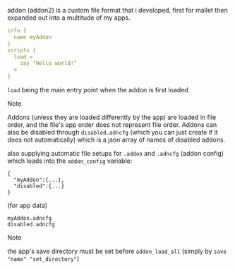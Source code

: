 addon (addon2) is a custom file format that i developed, first for mallet then expanded out into a multitude of my apps.
```yaml
info {
  name myAddon
}
scripts {
  load <
    say "Hello world!"
  >
}
```
`load` being the main entry point when the addon is first loaded
> [!NOTE]
> Addons (unless they are loaded differently by the app) are loaded in file order, and the file's app order does not represent file order.
> Addons can also be disabled through `disabled.adncfg` (which you can just create if it does not automatically) which is a json array of names of disabled addons.

also supplying automatic file setups for `.addon` and `.adncfg` (addon config) which loads into the `addon_config` variable:
```json5
{
  "myAddon":{...},
  "disabled":{...}
}
```
(for app data)
```
myAddon.adncfg
disabled.adncfg
```

> [!NOTE]
> the app's save directory must be set before `addon_load_all` (simply by `save "name" "set_directory"`)
